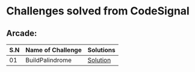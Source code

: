 # Challenges solved from CodeSignal
 
## Arcade:
 S.N | Name of Challenge | Solutions 
----|-------------------|-----------
01 | BuildPalindrome | [Solution](https://google.com) 
